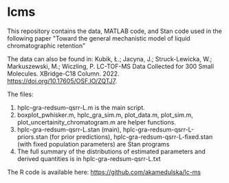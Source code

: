 # lcms

This repository contains the data, MATLAB code, and Stan code used in the following paper "Toward the general mechanistic model of liquid chromatographic retention"

The data can also be found in: Kubik, Ł.; Jacyna, J.; Struck-Lewicka, W.; Markuszewski, M.; Wiczling, P. LC-TOF-MS Data Collected for 300 Small Molecules. XBridge-C18 Column. 2022. https://doi.org/10.17605/OSF.IO/ZQTJ7.

The files:
1) hplc-gra-redsum-qsrr-L.m is the main script.
2) boxplot_pwhisker.m, hplc_gra_sim.m, plot_data.m, plot_sim.m, plot_uncertainity_chromatogram.m are helper functions.
3) hplc-gra-redsum-qsrr-L.stan (main), hplc-gra-redsum-qsrr-L-priors.stan (for prior predictions), hplc-gra-redsum-qsrr-L-fixed.stan (with fixed population parameters) are Stan programs 
4) The full summary of the distributions of estimated parameters and derived quantities is in hplc-gra-redsum-qsrr-L.txt

The R code is available here: https://github.com/akamedulska/lc-ms